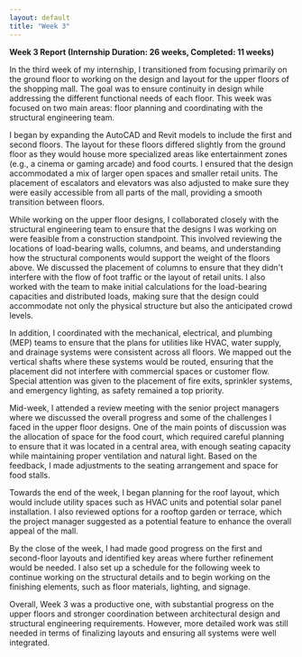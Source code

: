 ```yaml
---
layout: default
title: "Week 3"
---
```


**Week 3 Report (Internship Duration: 26 weeks, Completed: 11 weeks)**

In the third week of my internship, I transitioned from focusing primarily on the ground floor to working on the design and layout for the upper floors of the shopping mall. The goal was to ensure continuity in design while addressing the different functional needs of each floor. This week was focused on two main areas: floor planning and coordinating with the structural engineering team.

I began by expanding the AutoCAD and Revit models to include the first and second floors. The layout for these floors differed slightly from the ground floor as they would house more specialized areas like entertainment zones (e.g., a cinema or gaming arcade) and food courts. I ensured that the design accommodated a mix of larger open spaces and smaller retail units. The placement of escalators and elevators was also adjusted to make sure they were easily accessible from all parts of the mall, providing a smooth transition between floors.

While working on the upper floor designs, I collaborated closely with the structural engineering team to ensure that the designs I was working on were feasible from a construction standpoint. This involved reviewing the locations of load-bearing walls, columns, and beams, and understanding how the structural components would support the weight of the floors above. We discussed the placement of columns to ensure that they didn't interfere with the flow of foot traffic or the layout of retail units. I also worked with the team to make initial calculations for the load-bearing capacities and distributed loads, making sure that the design could accommodate not only the physical structure but also the anticipated crowd levels.

In addition, I coordinated with the mechanical, electrical, and plumbing (MEP) teams to ensure that the plans for utilities like HVAC, water supply, and drainage systems were consistent across all floors. We mapped out the vertical shafts where these systems would be routed, ensuring that the placement did not interfere with commercial spaces or customer flow. Special attention was given to the placement of fire exits, sprinkler systems, and emergency lighting, as safety remained a top priority.

Mid-week, I attended a review meeting with the senior project managers where we discussed the overall progress and some of the challenges I faced in the upper floor designs. One of the main points of discussion was the allocation of space for the food court, which required careful planning to ensure that it was located in a central area, with enough seating capacity while maintaining proper ventilation and natural light. Based on the feedback, I made adjustments to the seating arrangement and space for food stalls.

Towards the end of the week, I began planning for the roof layout, which would include utility spaces such as HVAC units and potential solar panel installation. I also reviewed options for a rooftop garden or terrace, which the project manager suggested as a potential feature to enhance the overall appeal of the mall.

By the close of the week, I had made good progress on the first and second-floor layouts and identified key areas where further refinement would be needed. I also set up a schedule for the following week to continue working on the structural details and to begin working on the finishing elements, such as floor materials, lighting, and signage.

Overall, Week 3 was a productive one, with substantial progress on the upper floors and stronger coordination between architectural design and structural engineering requirements. However, more detailed work was still needed in terms of finalizing layouts and ensuring all systems were well integrated.